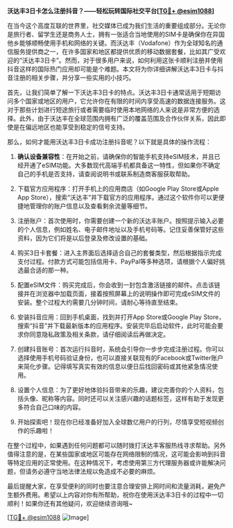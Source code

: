 **沃达丰3日卡怎么注册抖音？——轻松玩转国际社交平台[[TG💪+ @esim1088](https://t.me/s/esim1088)]**

在当今这个高度互联的世界里，社交媒体已成为我们生活的重要组成部分。无论你是旅行者、留学生还是商务人士，拥有一张适合当地使用的SIM卡是确保你在异国他乡能够顺畅使用手机和网络的关键。而沃达丰（Vodafone）作为全球知名的通信服务提供商之一，在许多国家和地区都提供优质的移动数据套餐，比如其广受欢迎的“沃达丰3日卡”。然而，对于很多用户来说，如何利用这张卡顺利注册并使用抖音这样的国际热门应用却可能是个难题。本文将为你详细讲解沃达丰3日卡与抖音注册的相关步骤，并分享一些实用的小技巧。

首先，让我们简单了解一下沃达丰3日卡的特点。沃达丰3日卡通常适用于短期访问多个国家或地区的用户，它允许你在有限的时间内享受高速的数据连接服务。这对于那些计划进行短途旅行或者需要临时使用本地网络的人来说是非常方便的选择。此外，由于沃达丰在全球范围内拥有广泛的覆盖范围及合作伙伴关系，因此即使是在偏远地区也能享受到稳定的信号支持。

那么，如何才能用沃达丰3日卡成功注册抖音呢？以下就是具体的操作流程：

1. **确认设备兼容性**：在开始之前，请确保你的智能手机支持eSIM技术，并且已经开通了eSIM功能。大多数现代高端手机都具备这一特性，但如果你不确定自己的手机是否支持，请查阅说明书或联系制造商客服获取帮助。

2. 下载官方应用程序：打开手机上的应用商店（如Google Play Store或Apple App Store），搜索“沃达丰”并下载官方的应用程序。通过这个软件你可以更便捷地管理你的账户信息以及查看剩余流量等细节。

3. 注册账户：首次使用时，你需要创建一个新的沃达丰账户。按照提示输入必要的个人信息，例如姓名、电子邮件地址以及手机号码等。记住妥善保管好这些资料，因为它们将是以后登录及修改设置的基础。

4. 购买3日卡套餐：进入主界面后选择适合自己的套餐类型，然后根据指示完成支付过程。付款方式可能包括信用卡、PayPal等多种选项，请根据个人偏好挑选最合适的那一种。

5. 配置eSIM文件：购买完成后，你会收到一封包含激活链接的邮件。点击该链接并在浏览器中加载页面，接着按照屏幕上的说明操作即可完成eSIM文件的安装。整个过程大约需要几分钟时间，请耐心等待直至结束。

6. 安装抖音应用：回到手机桌面，找到并打开App Store或Google Play Store，搜索“抖音”并下载最新版本的应用程序。安装完毕后启动软件，此时可能会要求你同意隐私政策及相关条款，请仔细阅读后再做决定。

7. 创建抖音账号：首次运行抖音时，系统会引导你一步步完成注册过程。你可以选择使用手机号码验证身份，也可以直接关联现有的Facebook或Twitter账户来简化步骤。记得填写真实有效的信息以便日后找回密码或其他紧急情况使用。

8. 设置个人信息：为了更好地体验抖音带来的乐趣，建议完善你的个人资料，包括头像、昵称等内容。同时还可以关注感兴趣的话题标签，这样有助于发现更多符合自己口味的内容。

9. 开始探索吧！现在你已经准备好加入全球数亿用户的行列，尽情享受短视频创作的乐趣啦！

在整个过程中，如果遇到任何问题都可以随时拨打沃达丰客服热线寻求帮助。另外值得注意的是，在某些国家或地区可能存在网络限制的情况，这可能会影响到抖音等特定应用的正常使用。在这种情况下，考虑使用第三方代理服务器或许能解决问题，但请务必遵守当地法律法规以免造成不必要的麻烦。

最后提醒大家，在享受便利的同时也要注意合理安排上网时间和流量消耗，避免产生额外费用。希望以上内容对你有所帮助，祝你在使用沃达丰3日卡的过程中一切顺利！如果你还有其他疑问，欢迎继续咨询哦~

[[TG💪+ @esim1088](https://t.me/s/esim1088) ![Image](https://i.postimg.cc/4NQfJmqS/Snipaste-2025-05-13-00-14-12.png)]